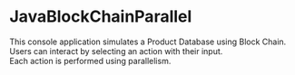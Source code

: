 # JavaBlockChainParallel
This console application simulates a Product Database using Block Chain.
<br>
Users can interact by selecting an action with their input.
<br>
Each action is performed using parallelism.
